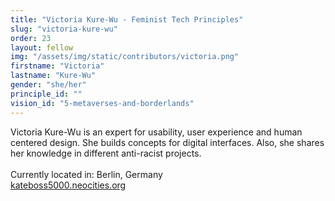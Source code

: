 ```yaml
---
title: "Victoria Kure-Wu - Feminist Tech Principles"
slug: "victoria-kure-wu"
order: 23
layout: fellow
img: "/assets/img/static/contributors/victoria.png"
firstname: "Victoria"
lastname: "Kure-Wu"
gender: "she/her"
principle_id: ""
vision_id: "5-metaverses-and-borderlands"
---
```


Victoria Kure-Wu is an expert for usability, user experience and human centered design. She builds concepts for digital interfaces. Also, she shares her knowledge in different anti-racist projects. <br>
<br>
Currently located in: Berlin, Germany <br>
[kateboss5000.neocities.org](https://kateboss5000.neocities.org/) <br>

